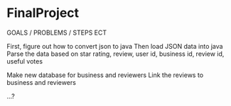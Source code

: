 # FinalProject
GOALS /  PROBLEMS / STEPS ECT

First, figure out how to convert json to java
Then load JSON data into java 
Parse the data based on star rating, review, user id, business id, review id, useful votes


Make new database for business and reviewers
Link the reviews to business  and reviewers

…?



